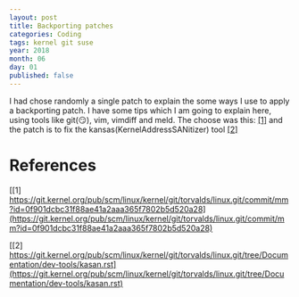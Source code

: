 ```yaml
---
layout: post
title: Backporting patches
categories: Coding
tags: kernel git suse
year: 2018
month: 06
day: 01
published: false
---
```



I had chose randomly a single patch to explain the some ways I use to apply a
backporting patch. I have some tips which I am going to explain here, using
tools like git(<a title="I love it">😏</a>), vim, vimdiff and meld.
The choose was this:
[[1]](https://git.kernel.org/pub/scm/linux/kernel/git/torvalds/linux.git/commit/mm?id=0f901dcbc31f88ae41a2aaa365f7802b5d520a28)
and the patch is to fix the kansas(KernelAddressSANitizer) tool
[[2]](https://git.kernel.org/pub/scm/linux/kernel/git/torvalds/linux.git/tree/Documentation/dev-tools/kasan.rst)




# References
[[1]
https://git.kernel.org/pub/scm/linux/kernel/git/torvalds/linux.git/commit/mm?id=0f901dcbc31f88ae41a2aaa365f7802b5d520a28](https://git.kernel.org/pub/scm/linux/kernel/git/torvalds/linux.git/commit/mm?id=0f901dcbc31f88ae41a2aaa365f7802b5d520a28)

[[2]
https://git.kernel.org/pub/scm/linux/kernel/git/torvalds/linux.git/tree/Documentation/dev-tools/kasan.rst](https://git.kernel.org/pub/scm/linux/kernel/git/torvalds/linux.git/tree/Documentation/dev-tools/kasan.rst)


